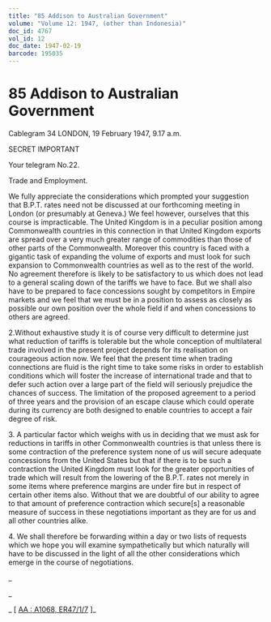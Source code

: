 ```yaml
---
title: "85 Addison to Australian Government"
volume: "Volume 12: 1947, (other than Indonesia)"
doc_id: 4767
vol_id: 12
doc_date: 1947-02-19
barcode: 195035
---
```


# 85 Addison to Australian Government

Cablegram 34 LONDON, 19 February 1947, 9.17 a.m.

SECRET IMPORTANT

Your telegram No.22.

Trade and Employment.

We fully appreciate the considerations which prompted your suggestion that B.P.T. rates need not be discussed at our forthcoming meeting in London (or presumably at Geneva.) We feel however, ourselves that this course is impracticable. The United Kingdom is in a peculiar position among Commonwealth countries in this connection in that United Kingdom exports are spread over a very much greater range of commodities than those of other parts of the Commonwealth. Moreover this country is faced with a gigantic task of expanding the volume of exports and must look for such expansion to Commonwealth countries as well as to the rest of the world. No agreement therefore is likely to be satisfactory to us which does not lead to a general scaling down of the tariffs we have to face. But we shall also have to be prepared to face concessions sought by competitors in Empire markets and we feel that we must be in a position to assess as closely as possible our own position over the whole field if and when concessions to others are agreed.

2.Without exhaustive study it is of course very difficult to determine just what reduction of tariffs is tolerable but the whole conception of multilateral trade involved in the present project depends for its realisation on courageous action now. We feel that the present time when trading connections are fluid is the right time to take some risks in order to establish conditions which will foster the increase of international trade and that to defer such action over a large part of the field will seriously prejudice the chances of success. The limitation of the proposed agreement to a period of three years and the provision of an escape clause which could operate during its currency are both designed to enable countries to accept a fair degree of risk.

3\. A particular factor which weighs with us in deciding that we must ask for reductions in tariffs in other Commonwealth countries is that unless there is some contraction of the preference system none of us will secure adequate concessions from the United States but that if there is to be such a contraction the United Kingdom must look for the greater opportunities of trade which will result from the lowering of the B.P.T. rates not merely in some items where preference margins are under fire but in respect of certain other items also. Without that we are doubtful of our ability to agree to that amount of preference contraction which secure[s] a reasonable measure of success in these negotiations important as they are for us and all other countries alike.

4\. We shall therefore be forwarding within a day or two lists of requests which we hope you will examine sympathetically but which naturally will have to be discussed in the light of all the other considerations which emerge in the course of negotiations.

_

_

_ [ [AA : A1068, ER47/1/7](http://www.naa.gov.au/cgi-bin/Search?O=I&Number=195035) ]_
